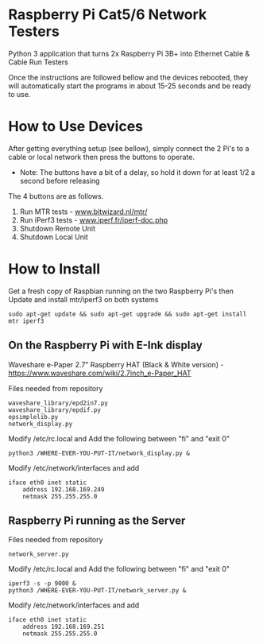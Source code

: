 # Raspberry Pi Cat5/6 Network Testers
Python 3 application that turns 2x Raspberry Pi 3B+ into Ethernet Cable & Cable Run Testers

Once the instructions are followed bellow and the devices rebooted, they will automatically start the programs in about 15-25 seconds and be ready to use.

How to Use Devices
====================
After getting everything setup (see bellow), simply connect the 2 Pi's to a cable or local network then press the buttons to operate.  
* Note: The buttons have a bit of a delay, so hold it down for at least 1/2 a second before releasing

The 4 buttons are as follows.
1. Run MTR tests - www.bitwizard.nl/mtr/
2. Run iPerf3 tests - www.iperf.fr/iperf-doc.php
3. Shutdown Remote Unit
4. Shutdown Local Unit

How to Install 
====================
Get a fresh copy of Raspbian running on the two Raspberry Pi's then Update and install mtr/iperf3 on both systems 

```sudo apt-get update && sudo apt-get upgrade && sudo apt-get install mtr iperf3```

On the Raspberry Pi with E-Ink display
---------------------
Waveshare e-Paper 2.7" Raspberry HAT (Black & White version) - https://www.waveshare.com/wiki/2.7inch_e-Paper_HAT

Files needed from repository
```
waveshare_library/epd2in7.py
waveshare_library/epdif.py
epsimplelib.py
network_display.py
```

Modify /etc/rc.local and Add the following between "fi" and "exit 0"
```
python3 /WHERE-EVER-YOU-PUT-IT/network_display.py &
```

Modify /etc/network/interfaces and add
```
iface eth0 inet static
    address 192.168.169.249
    netmask 255.255.255.0
```


Raspberry Pi running as the Server
---------------------
Files needed from repository
```
network_server.py
```

Modify /etc/rc.local and Add the following between "fi" and "exit 0"
```
iperf3 -s -p 9000 &
python3 /WHERE-EVER-YOU-PUT-IT/network_server.py &
```

Modify /etc/network/interfaces and add
```
iface eth0 inet static
    address 192.168.169.251
    netmask 255.255.255.0
```

